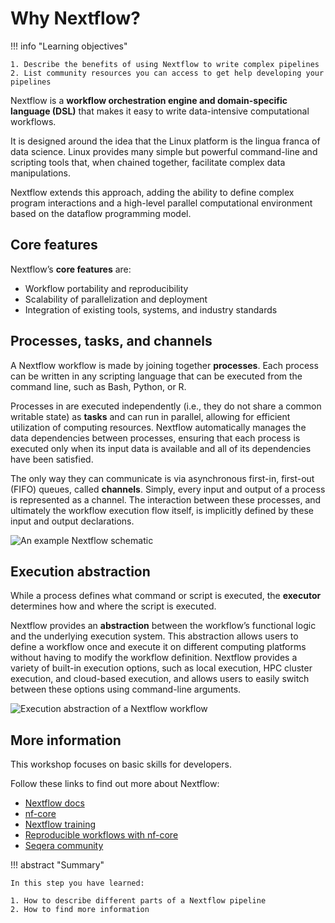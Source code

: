 # Why Nextflow?

!!! info "Learning objectives"

    1. Describe the benefits of using Nextflow to write complex pipelines
    2. List community resources you can access to get help developing your pipelines


Nextflow is a **workflow orchestration engine and domain-specific language (DSL)** that makes it easy to write data-intensive computational workflows.

It is designed around the idea that the Linux platform is the lingua franca of data science. Linux provides many simple but powerful command-line and scripting tools that, when chained together, facilitate complex data manipulations.

Nextflow extends this approach, adding the ability to define complex program interactions and a high-level parallel computational environment based on the dataflow programming model.

## Core features

Nextflow’s **core features** are:

- Workflow portability and reproducibility
- Scalability of parallelization and deployment
- Integration of existing tools, systems, and industry standards

## Processes, tasks, and channels

A Nextflow workflow is made by joining together **processes**. Each process can be written in any scripting language that can be executed from the command line, such as Bash, Python, or R.

Processes in are executed independently (i.e., they do not share a common writable state) as **tasks** and can run in parallel, allowing for efficient utilization of computing resources. Nextflow automatically manages the data dependencies between processes, ensuring that each process is executed only when its input data is available and all of its dependencies have been satisfied.

The only way they can communicate is via asynchronous first-in, first-out (FIFO) queues, called **channels**. Simply, every input and output of a process is represented as a channel. The interaction between these processes, and ultimately the workflow execution flow itself, is implicitly defined by these input and output declarations.

![An example Nextflow schematic](img/myworkflow.excalidraw.png)

## Execution abstraction

While a process defines what command or script is executed, the **executor** determines how and where the script is executed.

Nextflow provides an **abstraction** between the workflow’s functional logic and the underlying execution system. This abstraction allows users to define a workflow once and execute it on different computing platforms without having to modify the workflow definition. Nextflow provides a variety of built-in execution options, such as local execution, HPC cluster execution, and cloud-based execution, and allows users to easily switch between these options using command-line arguments.

![Execution abstraction of a Nextflow workflow](img/abstraction.excalidraw.png)

## More information

This workshop focuses on basic skills for developers.

Follow these links to find out more about Nextflow:

- [Nextflow docs](https://www.nextflow.io/docs/latest/index.html)
- [nf-core](https://nf-co.re/)
- [Nextflow training](https://training.nextflow.io/)
- [Reproducible workflows with nf-core](https://sydney-informatics-hub.github.io/customising-nfcore-workshop/)
- [Seqera community](https://community.seqera.io/)

!!! abstract "Summary"

    In this step you have learned:

    1. How to describe different parts of a Nextflow pipeline
    2. How to find more information
